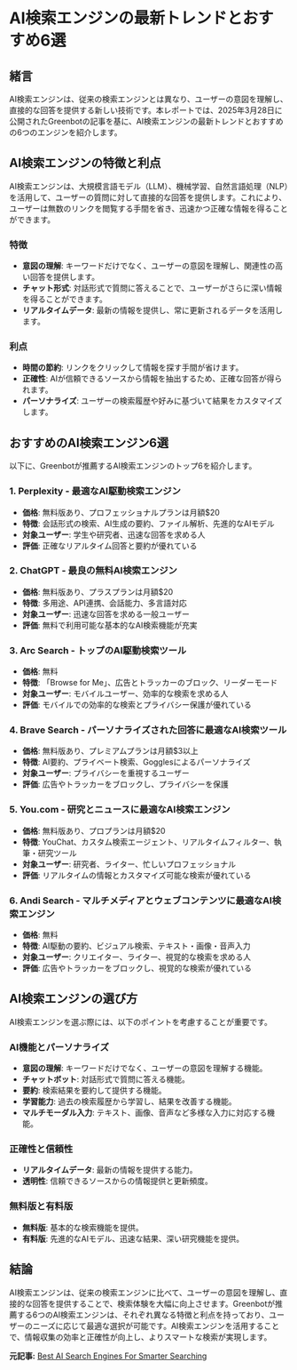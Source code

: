 # AI検索エンジンの最新トレンドとおすすめ6選

## 緒言

AI検索エンジンは、従来の検索エンジンとは異なり、ユーザーの意図を理解し、直接的な回答を提供する新しい技術です。本レポートでは、2025年3月28日に公開されたGreenbotの記事を基に、AI検索エンジンの最新トレンドとおすすめの6つのエンジンを紹介します。

## AI検索エンジンの特徴と利点

AI検索エンジンは、大規模言語モデル（LLM）、機械学習、自然言語処理（NLP）を活用して、ユーザーの質問に対して直接的な回答を提供します。これにより、ユーザーは無数のリンクを閲覧する手間を省き、迅速かつ正確な情報を得ることができます。

### 特徴

- **意図の理解**: キーワードだけでなく、ユーザーの意図を理解し、関連性の高い回答を提供します。
- **チャット形式**: 対話形式で質問に答えることで、ユーザーがさらに深い情報を得ることができます。
- **リアルタイムデータ**: 最新の情報を提供し、常に更新されるデータを活用します。

### 利点

- **時間の節約**: リンクをクリックして情報を探す手間が省けます。
- **正確性**: AIが信頼できるソースから情報を抽出するため、正確な回答が得られます。
- **パーソナライズ**: ユーザーの検索履歴や好みに基づいて結果をカスタマイズします。

## おすすめのAI検索エンジン6選

以下に、Greenbotが推薦するAI検索エンジンのトップ6を紹介します。

### 1. Perplexity - 最適なAI駆動検索エンジン

- **価格**: 無料版あり、プロフェッショナルプランは月額$20
- **特徴**: 会話形式の検索、AI生成の要約、ファイル解析、先進的なAIモデル
- **対象ユーザー**: 学生や研究者、迅速な回答を求める人
- **評価**: 正確なリアルタイム回答と要約が優れている

### 2. ChatGPT - 最良の無料AI検索エンジン

- **価格**: 無料版あり、プラスプランは月額$20
- **特徴**: 多用途、API連携、会話能力、多言語対応
- **対象ユーザー**: 迅速な回答を求める一般ユーザー
- **評価**: 無料で利用可能な基本的なAI検索機能が充実

### 3. Arc Search - トップのAI駆動検索ツール

- **価格**: 無料
- **特徴**: 「Browse for Me」、広告とトラッカーのブロック、リーダーモード
- **対象ユーザー**: モバイルユーザー、効率的な検索を求める人
- **評価**: モバイルでの効率的な検索とプライバシー保護が優れている

### 4. Brave Search - パーソナライズされた回答に最適なAI検索ツール

- **価格**: 無料版あり、プレミアムプランは月額$3以上
- **特徴**: AI要約、プライベート検索、Gogglesによるパーソナライズ
- **対象ユーザー**: プライバシーを重視するユーザー
- **評価**: 広告やトラッカーをブロックし、プライバシーを保護

### 5. You.com - 研究とニュースに最適なAI検索エンジン

- **価格**: 無料版あり、プロプランは月額$20
- **特徴**: YouChat、カスタム検索エージェント、リアルタイムフィルター、執筆・研究ツール
- **対象ユーザー**: 研究者、ライター、忙しいプロフェッショナル
- **評価**: リアルタイムの情報とカスタマイズ可能な検索が優れている

### 6. Andi Search - マルチメディアとウェブコンテンツに最適なAI検索エンジン

- **価格**: 無料
- **特徴**: AI駆動の要約、ビジュアル検索、テキスト・画像・音声入力
- **対象ユーザー**: クリエイター、ライター、視覚的な検索を求める人
- **評価**: 広告やトラッカーをブロックし、視覚的な検索が優れている

## AI検索エンジンの選び方

AI検索エンジンを選ぶ際には、以下のポイントを考慮することが重要です。

### AI機能とパーソナライズ

- **意図の理解**: キーワードだけでなく、ユーザーの意図を理解する機能。
- **チャットボット**: 対話形式で質問に答える機能。
- **要約**: 検索結果を要約して提供する機能。
- **学習能力**: 過去の検索履歴から学習し、結果を改善する機能。
- **マルチモーダル入力**: テキスト、画像、音声など多様な入力に対応する機能。

### 正確性と信頼性

- **リアルタイムデータ**: 最新の情報を提供する能力。
- **透明性**: 信頼できるソースからの情報提供と更新頻度。

### 無料版と有料版

- **無料版**: 基本的な検索機能を提供。
- **有料版**: 先進的なAIモデル、迅速な結果、深い研究機能を提供。

## 結論

AI検索エンジンは、従来の検索エンジンに比べて、ユーザーの意図を理解し、直接的な回答を提供することで、検索体験を大幅に向上させます。Greenbotが推薦する6つのAI検索エンジンは、それぞれ異なる特徴と利点を持っており、ユーザーのニーズに応じて最適な選択が可能です。AI検索エンジンを活用することで、情報収集の効率と正確性が向上し、よりスマートな検索が実現します。

**元記事:** [Best AI Search Engines For Smarter Searching](https://www.greenbot.com/ai-search-engine/)